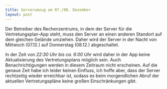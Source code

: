 ```yaml
---
title: Serverumzug am 07./08. Dezember
layout: post
---
```


Der Betreiber des Rechenzentrums, in dem der Server für die Vertretungsplan-App steht, muss den Server an einen anderen
Standort auf dem gleichen Gelände umziehen. Daher wird der Server in der Nacht von Mittwoch (07.12.) auf Donnerstag
(08.12.) abgeschaltet.

In der Zeit von *22:30 Uhr bis ca. 6:00 Uhr* wird daher in der App keine Aktualisierung des Vertretungsplans möglich
sein. Auch Benachrichtigungen werden in diesem Zeitraum nicht erscheinen. Auf die genaue Zeit habe ich leider keinen
Einfluss, ich hoffe aber, dass der Server rechtzeitig wieder erreichbar ist, sodass es beim morgendlichen Abruf der
aktuellen Vertretungspläne keine großen Einschränkungen gibt.